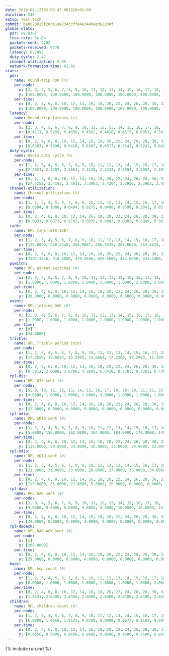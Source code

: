 ```yaml
---
date: 2019-06-12T02:02:47.061920+02:00
duration: 240
setup: test-tsch
commit: beb623825f26da1ee234ccffe4e344beed62100f
global-stats:
  pdr: 99.9387
  loss-rate: 6e-04
  packets-sent: 9782
  packets-received: 9776
  latency: 0.7092
  duty-cycle: 2.47
  channel-utilization: 0.05
  network-formation-time: 81.02
stats:
  pdr:
    name: Round-trip PDR (%)
    per-node:
      x: [2, 3, 4, 5, 6, 7, 8, 9, 10, 11, 12, 13, 14, 15, 16, 17, 18, 19, 20, 21, 22, 23, 24, 25]
      y: [100.0000, 100.0000, 100.0000, 100.0000, 100.0000, 100.0000, 100.0000, 100.0000, 100.0000, 100.0000, 99.7481, 100.0000, 100.0000, 99.5050, 100.0000, 99.4987, 99.7738, 100.0000, 100.0000, 100.0000, 100.0000, 100.0000, 100.0000, 100.0000]
    per-time:
      x: [0, 2, 4, 6, 8, 10, 12, 14, 16, 18, 20, 22, 24, 26, 28, 30, 32, 34, 36, 38, 40, 42, 44, 46, 48, 50, 52, 54, 56, 58, 60, 62, 64, 66, 68, 70, 72, 74, 76, 78, 80, 82, 84, 86, 88, 90, 92, 94, 96, 98, 100, 102, 104, 106, 108, 110, 112, 114, 116, 118, 120, 122, 124, 126, 128, 130, 132, 134, 136, 138, 140, 142, 144, 146, 148, 150, 152, 154, 156, 158, 160, 162, 164]
      y: [100.0000, 100.0000, 100.0000, 100.0000, 100.0000, 100.0000, 100.0000, 100.0000, 100.0000, 100.0000, 100.0000, 100.0000, 100.0000, 100.0000, 100.0000, 100.0000, 100.0000, 100.0000, 100.0000, 100.0000, 100.0000, 99.1736, 100.0000, 100.0000, 100.0000, 100.0000, 100.0000, 100.0000, 100.0000, 99.1667, 99.1667, 100.0000, 100.0000, 100.0000, 100.0000, 100.0000, 100.0000, 99.1667, 100.0000, 100.0000, 99.1667, 100.0000, 100.0000, 100.0000, 100.0000, 100.0000, 100.0000, 100.0000, 100.0000, 100.0000, 100.0000, 99.1667, 100.0000, 100.0000, 100.0000, 100.0000, 100.0000, 100.0000, 100.0000, 100.0000, 100.0000, 100.0000, 100.0000, 100.0000, 100.0000, 100.0000, 100.0000, 100.0000, 100.0000, 100.0000, 100.0000, 100.0000, 100.0000, 100.0000, 100.0000, 100.0000, 100.0000, 100.0000, 100.0000, 100.0000, 100.0000, 100.0000, null]
  latency:
    name: Round-trip latency (s)
    per-node:
      x: [2, 3, 4, 5, 6, 7, 8, 9, 10, 11, 12, 13, 14, 15, 16, 17, 18, 19, 20, 21, 22, 23, 24, 25]
      y: [0.4111, 0.5289, 0.4858, 0.4562, 0.4418, 0.4517, 0.6951, 0.5828, 0.5855, 0.6896, 0.5573, 0.5813, 0.7498, 0.6636, 0.6248, 0.8205, 0.9486, 0.8759, 0.7567, 0.9702, 0.9357, 1.0326, 1.0035, 1.1520]
    per-time:
      x: [0, 2, 4, 6, 8, 10, 12, 14, 16, 18, 20, 22, 24, 26, 28, 30, 32, 34, 36, 38, 40, 42, 44, 46, 48, 50, 52, 54, 56, 58, 60, 62, 64, 66, 68, 70, 72, 74, 76, 78, 80, 82, 84, 86, 88, 90, 92, 94, 96, 98, 100, 102, 104, 106, 108, 110, 112, 114, 116, 118, 120, 122, 124, 126, 128, 130, 132, 134, 136, 138, 140, 142, 144, 146, 148, 150, 152, 154, 156, 158, 160, 162, 164]
      y: [0.6383, 0.5830, 0.6410, 0.6307, 0.6517, 0.6541, 0.6241, 0.6406, 0.6223, 0.5905, 0.5798, 0.6081, 0.6301, 0.5757, 0.6491, 0.6097, 0.6072, 0.6264, 0.5840, 0.5855, 0.6419, 0.6361, 0.6689, 0.6193, 0.6593, 0.6089, 0.6463, 0.6355, 0.6236, 0.7318, 0.5991, 0.6161, 0.6355, 0.5940, 0.6189, 0.5928, 0.6215, 0.5916, 0.6138, 0.6427, 0.6396, 0.6751, 0.6364, 0.6749, 0.6319, 0.6040, 0.5979, 0.6697, 0.6866, 0.6783, 0.6132, 0.5968, 0.5838, 0.6118, 0.6491, 0.6514, 0.6791, 0.6401, 0.6318, 0.6954, 0.8086, 0.7059, 0.6767, 0.6578, 0.6397, 0.8200, 0.9841, 0.8639, 0.8227, 0.6939, 0.6373, 0.9265, 1.3203, 1.1582, 0.8926, 0.9110, 0.7672, 0.8941, 1.4717, 1.5354, 1.2668, 1.1199, null]
  duty-cycle:
    name: Radio duty cycle (%)
    per-node:
      x: [1, 2, 3, 4, 5, 6, 7, 8, 9, 10, 11, 12, 13, 14, 15, 16, 17, 18, 19, 20, 21, 22, 23, 24, 25]
      y: [2.2921, 2.4707, 2.4864, 2.4138, 2.3423, 2.3894, 2.8982, 2.4937, 2.4900, 2.5289, 2.5257, 2.5023, 2.6662, 2.4842, 2.4897, 2.7114, 2.5095, 2.5829, 2.5744, 2.6414, 2.6216, 2.5527, 2.6068, 2.7088, 2.6895]
    per-time:
      x: [0, 2, 4, 6, 8, 10, 12, 14, 16, 18, 20, 22, 24, 26, 28, 30, 32, 34, 36, 38, 40, 42, 44, 46, 48, 50, 52, 54, 56, 58, 60, 62, 64, 66, 68, 70, 72, 74, 76, 78, 80, 82, 84, 86, 88, 90, 92, 94, 96, 98, 100, 102, 104, 106, 108, 110, 112, 114, 116, 118, 120, 122, 124, 126, 128, 130, 132, 134, 136, 138, 140, 142, 144, 146, 148, 150, 152, 154, 156, 158, 160, 162, 164, 166, 168, 170, 172, 174, 176, 178, 180, 182, 184, 186, 188, 190, 192, 194, 196, 198, 200, 202, 204, 206, 208, 210, 212, 214, 216, 218, 220, 222, 224, 226, 228, 230, 232, 234, 236, 238]
      y: [27.5252, 2.4193, 2.4011, 2.3963, 2.4204, 2.3950, 2.3962, 2.4039, 2.4111, 2.3891, 2.3848, 2.3878, 2.3851, 2.4061, 2.4279, 2.4116, 2.4259, 2.4086, 2.3884, 2.3933, 2.3927, 2.4792, 2.3162, 2.3106, 2.2987, 2.4060, 2.4015, 2.3956, 2.4145, 2.3946, 2.4065, 2.3938, 2.4040, 2.4004, 2.3933, 2.3829, 2.3893, 2.3899, 2.3897, 2.3960, 2.4018, 2.3915, 2.3982, 2.3968, 2.4044, 2.4069, 2.4000, 2.3883, 2.4055, 2.3787, 2.4064, 2.3896, 2.3913, 2.3916, 2.3869, 2.3911, 2.3866, 2.4127, 2.3980, 2.4017, 2.3893, 2.3922, 2.3932, 2.3873, 2.3912, 2.3967, 2.3865, 2.3999, 2.3850, 2.4031, 2.3834, 2.3887, 2.4001, 2.3987, 2.4006, 2.3951, 2.3979, 2.4026, 2.3946, 2.4027, 2.3921, 2.4142, 2.1822, 2.2214, 2.3131, 2.3007, 2.3002, 2.3275, 2.2765, 2.2648, 2.2613, 2.2661, 2.2635, 2.2624, 2.2738, 2.2679, 2.2569, 2.2542, 2.2584, 2.2641, 2.2733, 2.2685, 2.2626, 2.2605, 2.2583, 2.2634, 2.2581, 2.2596, 2.2617, 2.2624, 2.2601, 2.2593, 2.2651, 2.2566, 2.2583, 2.2588, 2.2633, 2.2615, 2.2598, 2.2612]
  channel-utilization:
    name: Channel utilization (%)
    per-node:
      x: [1, 2, 3, 4, 5, 6, 7, 8, 9, 10, 11, 12, 13, 14, 15, 16, 17, 18, 19, 20, 21, 22, 23, 24, 25]
      y: [0.0584, 0.1006, 0.0494, 0.0275, 0.0408, 0.0399, 0.3041, 0.0311, 0.0284, 0.0360, 0.0311, 0.0403, 0.1064, 0.0290, 0.0581, 0.0976, 0.0298, 0.0503, 0.0286, 0.0787, 0.0356, 0.0346, 0.0290, 0.0266, 0.0265]
    per-time:
      x: [0, 2, 4, 6, 8, 10, 12, 14, 16, 18, 20, 22, 24, 26, 28, 30, 32, 34, 36, 38, 40, 42, 44, 46, 48, 50, 52, 54, 56, 58, 60, 62, 64, 66, 68, 70, 72, 74, 76, 78, 80, 82, 84, 86, 88, 90, 92, 94, 96, 98, 100, 102, 104, 106, 108, 110, 112, 114, 116, 118, 120, 122, 124, 126, 128, 130, 132, 134, 136, 138, 140, 142, 144, 146, 148, 150, 152, 154, 156, 158, 160, 162, 164, 166, 168, 170, 172, 174, 176, 178, 180, 182, 184, 186, 188, 190, 192, 194, 196, 198, 200, 202, 204, 206, 208, 210, 212, 214, 216, 218, 220, 222, 224, 226, 228, 230, 232, 234, 236, 238]
      y: [0.0931, 0.0873, 0.0792, 0.0835, 0.0883, 0.0805, 0.0849, 0.0834, 0.0848, 0.0793, 0.0770, 0.0801, 0.0776, 0.0866, 0.0935, 0.0882, 0.0940, 0.0859, 0.0805, 0.0832, 0.0839, 0.1451, 0.0281, 0.0275, 0.0291, 0.0832, 0.0839, 0.0795, 0.0883, 0.0879, 0.0835, 0.0813, 0.0851, 0.0828, 0.0804, 0.0798, 0.0795, 0.0811, 0.0810, 0.0821, 0.0844, 0.0796, 0.0833, 0.0824, 0.0883, 0.0888, 0.0861, 0.0804, 0.0865, 0.0736, 0.0862, 0.0805, 0.0818, 0.0813, 0.0786, 0.0810, 0.0782, 0.0895, 0.0809, 0.0832, 0.0779, 0.0799, 0.0814, 0.0789, 0.0802, 0.0813, 0.0773, 0.0838, 0.0775, 0.0833, 0.0764, 0.0789, 0.0849, 0.0845, 0.0836, 0.0808, 0.0826, 0.0839, 0.0810, 0.0870, 0.0795, 0.1015, 0.0142, 0.0199, 0.0309, 0.0287, 0.0306, 0.0334, 0.0204, 0.0187, 0.0179, 0.0189, 0.0203, 0.0204, 0.0223, 0.0196, 0.0172, 0.0169, 0.0181, 0.0201, 0.0228, 0.0219, 0.0196, 0.0186, 0.0178, 0.0215, 0.0189, 0.0177, 0.0192, 0.0188, 0.0187, 0.0188, 0.0207, 0.0180, 0.0189, 0.0183, 0.0203, 0.0189, 0.0188, 0.0193]
  rank:
    name: RPL rank (ETX-128)
    per-node:
      x: [1, 2, 3, 4, 5, 6, 7, 8, 9, 10, 11, 12, 13, 14, 15, 16, 17, 18, 19, 20, 21, 22, 23, 24, 25]
      y: [128.0000, 258.2448, 264.9087, 266.7635, 267.6026, 264.4025, 264.0913, 441.1074, 674.9590, 396.0610, 426.4463, 1683.5866, 681.5161, 540.0118, 425.1311, 410.1265, 1320.4919, 581.2073, 1331.6586, 547.7287, 1115.5796, 573.7787, 935.6411, 678.6870, 677.9180]
    per-time:
      x: [0, 2, 4, 6, 8, 10, 12, 14, 16, 18, 20, 22, 24, 26, 28, 30, 32, 34, 36, 38, 40, 42, 44, 46, 48, 50, 52, 54, 56, 58, 60, 62, 64, 66, 68, 70, 72, 74, 76, 78, 80, 82, 84, 86, 88, 90, 92, 94, 96, 98, 100, 102, 104, 106, 108, 110, 112, 114, 116, 118, 120, 122, 124, 126, 128, 130, 132, 134, 136, 138, 140, 142, 144, 146, 148, 150, 152, 154, 156, 158, 160, 162, 164, 166, 168, 170, 172, 174, 176, 178, 180, 182, 184, 186, 188, 190, 192, 194, 196, 198, 200, 202, 204, 206, 208, 210, 212, 214, 216, 218, 220, 222, 224, 226, 228, 230, 232, 234, 236, 238]
      y: [2307.3846, 518.8000, 470.5600, 459.5600, 444.6600, 443.3400, 444.5000, 441.2800, 431.6800, 434.0600, 429.2000, 428.7843, 428.5600, 441.0196, 442.9000, 456.6078, 500.2593, 506.3200, 509.0000, 511.0600, 506.9400, 372.8966, 292.7546, 287.1315, 283.1364, 445.3000, 443.3800, 441.1600, 444.0196, 457.6538, 461.7368, 447.5882, 439.6800, 436.5800, 436.4600, 433.2000, 429.6600, 432.3200, 433.4118, 431.0600, 431.3800, 433.0000, 433.6200, 436.2549, 432.1569, 430.4200, 430.1569, 427.6200, 427.2800, 428.0800, 432.1765, 427.4200, 427.0000, 429.0588, 423.8235, 422.3600, 421.7451, 424.7451, 426.1400, 430.4600, 430.7400, 430.5600, 433.8235, 428.3077, 425.4118, 428.5882, 424.5800, 423.5200, 425.0600, 425.5600, 423.0800, 428.3269, 421.5962, 425.3333, 424.2400, 424.0600, 427.0784, 424.2000, 422.4706, 430.8462, 428.3462, 425.8039, 176.9551, 171.2735, 608.3489, 564.1622, 5185.5455, 3931.5893, 440.2157, 436.1600, 434.9200, 432.8400, 430.6154, 426.4400, 1690.9808, 436.5200, 437.3800, 436.9800, 436.9000, 442.6923, 445.9434, 429.8800, 424.8846, 423.0200, 424.0800, 425.8235, 423.5000, 423.2600, 423.7200, 423.4510, 423.4510, 427.8627, 420.6667, 420.2200, 419.8000, 418.7600, 418.6600, 422.4314, 412.3600, 412.4600]
  pswitch:
    name: RPL parent switches (#)
    per-node:
      x: [2, 3, 4, 5, 6, 7, 8, 9, 10, 11, 12, 13, 14, 15, 16, 17, 18, 19, 20, 21, 22, 23, 24, 25]
      y: [1.0000, 1.0000, 1.0000, 1.0000, 1.0000, 1.0000, 2.0000, 3.0000, 6.0000, 2.0000, 10.0000, 7.0000, 15.0000, 4.0000, 5.0000, 6.0000, 6.0000, 7.0000, 7.0000, 4.0000, 4.0000, 8.0000, 7.0000, 5.0000]
    per-time:
      x: [0, 2, 4, 6, 8, 10, 12, 14, 16, 18, 20, 22, 24, 26, 28, 30, 32, 34, 36, 38, 40, 42, 44, 46, 48, 50, 52, 54, 56, 58, 60, 62, 64, 66, 68, 70, 72, 74, 76, 78, 80, 82, 84, 86, 88, 90, 92, 94, 96, 98, 100, 102, 104, 106, 108, 110, 112, 114, 116, 118, 120, 122, 124, 126, 128, 130, 132, 134, 136, 138, 140, 142, 144, 146, 148, 150, 152, 154, 156, 158, 160, 162, 164, 166, 168, 170, 172, 174, 176, 178, 180, 182, 184, 186, 188, 190, 192, 194, 196, 198, 200, 202, 204, 206, 208, 210, 212, 214, 216, 218, 220, 222, 224, 226, 228, 230, 232, 234]
      y: [30.0000, 0.0000, 0.0000, 0.0000, 0.0000, 0.0000, 0.0000, 0.0000, 0.0000, 0.0000, 0.0000, 1.0000, 0.0000, 1.0000, 0.0000, 1.0000, 4.0000, 0.0000, 0.0000, 0.0000, 0.0000, 6.0000, 2.0000, 1.0000, 0.0000, 0.0000, 0.0000, 0.0000, 1.0000, 2.0000, 7.0000, 1.0000, 0.0000, 0.0000, 0.0000, 0.0000, 0.0000, 0.0000, 1.0000, 0.0000, 0.0000, 0.0000, 0.0000, 1.0000, 1.0000, 0.0000, 1.0000, 0.0000, 0.0000, 0.0000, 1.0000, 0.0000, 1.0000, 1.0000, 1.0000, 0.0000, 1.0000, 1.0000, 0.0000, 0.0000, 0.0000, 0.0000, 1.0000, 2.0000, 1.0000, 1.0000, 0.0000, 0.0000, 0.0000, 0.0000, 0.0000, 2.0000, 2.0000, 1.0000, 0.0000, 0.0000, 1.0000, 0.0000, 1.0000, 2.0000, 2.0000, 1.0000, 0.0000, 1.0000, 3.0000, 3.0000, 2.0000, 4.0000, 1.0000, 0.0000, 0.0000, 0.0000, 2.0000, 0.0000, 1.0000, 0.0000, 0.0000, 0.0000, 0.0000, 2.0000, 3.0000, 0.0000, 2.0000, 0.0000, 0.0000, 1.0000, 0.0000, 0.0000, 0.0000, 1.0000, 1.0000, 1.0000, 1.0000, 0.0000, 0.0000, 0.0000, 0.0000, 1.0000]
  event:
    name: RPL joining DAG (#)
    per-node:
      x: [2, 3, 4, 5, 6, 7, 8, 9, 10, 11, 12, 13, 14, 15, 16, 17, 18, 19, 20, 21, 22, 23, 24, 25]
      y: [1.0000, 1.0000, 1.0000, 1.0000, 1.0000, 1.0000, 1.0000, 1.0000, 1.0000, 1.0000, 1.0000, 1.0000, 1.0000, 1.0000, 1.0000, 1.0000, 1.0000, 1.0000, 1.0000, 1.0000, 1.0000, 1.0000, 1.0000, 1.0000]
    per-time:
      x: [0]
      y: [24.0000]
  trickle:
    name: RPL Trickle period (min)
    per-node:
      x: [1, 2, 3, 4, 5, 6, 7, 8, 9, 10, 11, 12, 13, 14, 15, 16, 17, 18, 19, 20, 21, 22, 23, 24, 25]
      y: [17.3559, 15.6654, 15.2903, 15.6654, 17.2360, 15.2903, 15.2903, 16.5344, 15.3474, 15.6933, 15.6633, 15.7236, 14.4871, 15.2593, 15.3827, 15.2318, 15.1329, 15.6178, 15.5793, 15.6168, 15.6523, 16.5348, 16.5497, 16.6129, 16.6059]
    per-time:
      x: [0, 2, 4, 6, 8, 10, 12, 14, 16, 18, 20, 22, 24, 26, 28, 30, 32, 34, 36, 38, 40, 42, 44, 46, 48, 50, 52, 54, 56, 58, 60, 62, 64, 66, 68, 70, 72, 74, 76, 78, 80, 82, 84, 86, 88, 90, 92, 94, 96, 98, 100, 102, 104, 106, 108, 110, 112, 114, 116, 118, 120, 122, 124, 126, 128, 130, 132, 134, 136, 138, 140, 142, 144, 146, 148, 150, 152, 154, 156, 158, 160, 162, 164, 166, 168, 170, 172, 174, 176, 178, 180, 182, 184, 186, 188, 190, 192, 194, 196, 198, 200, 202, 204, 206, 208, 210, 212, 214, 216, 218, 220, 222, 224, 226, 228, 230, 232, 234, 236, 238]
      y: [0.3912, 2.0098, 3.6700, 4.3691, 6.6410, 8.7381, 8.7381, 8.7381, 9.0877, 17.4763, 17.4763, 17.4763, 17.4763, 17.4763, 17.4763, 17.4763, 17.4763, 17.4763, 17.4763, 17.4763, 17.4763, 17.4763, 17.4763, 17.4763, 17.4763, 17.4763, 17.4763, 17.4763, 17.4763, 17.4763, 17.4763, 17.4763, 17.4763, 17.4763, 17.4763, 17.4763, 17.4763, 17.4763, 17.4763, 17.4763, 17.4763, 17.4763, 17.4763, 17.4763, 17.4763, 17.4763, 17.4763, 17.4763, 17.4763, 17.4763, 17.4763, 17.4763, 17.4763, 17.4763, 17.4763, 17.4763, 17.4763, 17.4763, 17.4763, 17.4763, 17.4763, 17.4763, 17.4763, 17.4763, 17.4763, 17.4763, 17.4763, 17.4763, 17.4763, 17.4763, 17.4763, 17.4763, 17.4763, 17.4763, 17.4763, 17.4763, 17.4763, 17.4763, 17.4763, 17.4763, 17.4763, 17.4763, 17.4763, 17.4763, 16.7165, 15.9623, 9.2942, 5.9831, 6.6393, 8.3012, 8.7381, 9.7867, 10.7546, 12.5829, 12.7816, 13.1727, 16.9083, 16.9520, 17.0394, 17.1402, 17.1465, 17.1267, 16.9721, 17.4763, 17.4763, 17.4763, 17.4763, 17.4763, 17.4763, 17.4763, 17.4763, 17.4763, 17.4763, 17.4763, 17.4763, 17.4763, 17.4763, 17.4763, 17.4763, 17.4763]
  rpl-dis:
    name: RPL DIS sent (#)
    per-node:
      x: [5, 9, 10, 11, 12, 13, 14, 15, 16, 17, 18, 19, 20, 21, 22, 23, 24, 25]
      y: [4.0000, 1.0000, 1.0000, 1.0000, 3.0000, 1.0000, 1.0000, 1.0000, 1.0000, 4.0000, 1.0000, 1.0000, 2.0000, 2.0000, 1.0000, 1.0000, 2.0000, 2.0000]
    per-time:
      x: [0, 2, 4, 6, 8, 10, 12, 14, 16, 18, 20, 22, 24, 26, 28, 30, 32, 34, 36, 38, 40, 42, 44, 46, 48, 50, 52, 54, 56, 58, 60, 62, 64, 66, 68, 70, 72, 74, 76, 78, 80, 82, 84, 86, 88, 90, 92, 94, 96, 98, 100, 102, 104, 106, 108, 110, 112, 114, 116, 118, 120, 122, 124, 126, 128, 130, 132, 134, 136, 138, 140, 142, 144, 146, 148, 150, 152, 154, 156, 158, 160, 162, 164, 166, 168, 170, 172, 174]
      y: [22.0000, 0.0000, 0.0000, 0.0000, 0.0000, 0.0000, 0.0000, 0.0000, 0.0000, 0.0000, 0.0000, 0.0000, 0.0000, 0.0000, 0.0000, 0.0000, 0.0000, 0.0000, 0.0000, 0.0000, 0.0000, 0.0000, 0.0000, 1.0000, 3.0000, 0.0000, 0.0000, 0.0000, 0.0000, 0.0000, 0.0000, 0.0000, 0.0000, 0.0000, 0.0000, 0.0000, 0.0000, 0.0000, 0.0000, 0.0000, 0.0000, 0.0000, 0.0000, 0.0000, 0.0000, 0.0000, 0.0000, 0.0000, 0.0000, 0.0000, 0.0000, 0.0000, 0.0000, 0.0000, 0.0000, 0.0000, 0.0000, 0.0000, 0.0000, 0.0000, 0.0000, 0.0000, 0.0000, 0.0000, 0.0000, 0.0000, 0.0000, 0.0000, 0.0000, 0.0000, 0.0000, 0.0000, 0.0000, 0.0000, 0.0000, 0.0000, 0.0000, 0.0000, 0.0000, 0.0000, 0.0000, 0.0000, 0.0000, 0.0000, 2.0000, 0.0000, 0.0000, 2.0000]
  rpl-udio:
    name: RPL uDIO sent (#)
    per-node:
      x: [1, 2, 3, 4, 5, 6, 7, 8, 9, 10, 11, 12, 13, 14, 15, 16, 17, 18, 19, 20, 21, 22, 23, 24, 25]
      y: [5.0000, 156.0000, 162.0000, 164.0000, 184.0000, 170.0000, 148.0000, 167.0000, 166.0000, 170.0000, 163.0000, 176.0000, 172.0000, 177.0000, 166.0000, 162.0000, 178.0000, 169.0000, 174.0000, 165.0000, 177.0000, 166.0000, 169.0000, 166.0000, 160.0000]
    per-time:
      x: [0, 2, 4, 6, 8, 10, 12, 14, 16, 18, 20, 22, 24, 26, 28, 30, 32, 34, 36, 38, 40, 42, 44, 46, 48, 50, 52, 54, 56, 58, 60, 62, 64, 66, 68, 70, 72, 74, 76, 78, 80, 82, 84, 86, 88, 90, 92, 94, 96, 98, 100, 102, 104, 106, 108, 110, 112, 114, 116, 118, 120, 122, 124, 126, 128, 130, 132, 134, 136, 138, 140, 142, 144, 146, 148, 150, 152, 154, 156, 158, 160, 162, 164, 166, 168, 170, 172, 174, 176, 178, 180, 182, 184, 186, 188, 190, 192, 194, 196, 198, 200, 202, 204, 206, 208, 210, 212, 214, 216, 218, 220, 222, 224, 226, 228, 230, 232, 234, 236, 238, 240]
      y: [114.0000, 29.0000, 34.0000, 30.0000, 35.0000, 34.0000, 32.0000, 32.0000, 34.0000, 34.0000, 31.0000, 34.0000, 34.0000, 32.0000, 31.0000, 38.0000, 45.0000, 33.0000, 34.0000, 34.0000, 28.0000, 35.0000, 40.0000, 36.0000, 31.0000, 31.0000, 29.0000, 34.0000, 31.0000, 34.0000, 33.0000, 30.0000, 35.0000, 30.0000, 35.0000, 27.0000, 28.0000, 30.0000, 32.0000, 37.0000, 30.0000, 31.0000, 29.0000, 30.0000, 33.0000, 30.0000, 36.0000, 31.0000, 31.0000, 34.0000, 38.0000, 33.0000, 30.0000, 33.0000, 32.0000, 30.0000, 30.0000, 36.0000, 35.0000, 27.0000, 31.0000, 31.0000, 34.0000, 35.0000, 30.0000, 37.0000, 29.0000, 32.0000, 27.0000, 34.0000, 37.0000, 30.0000, 35.0000, 25.0000, 34.0000, 37.0000, 29.0000, 33.0000, 36.0000, 33.0000, 29.0000, 25.0000, 30.0000, 36.0000, 36.0000, 29.0000, 37.0000, 41.0000, 31.0000, 32.0000, 33.0000, 33.0000, 35.0000, 29.0000, 37.0000, 30.0000, 30.0000, 37.0000, 35.0000, 33.0000, 28.0000, 33.0000, 30.0000, 37.0000, 36.0000, 38.0000, 37.0000, 28.0000, 33.0000, 29.0000, 39.0000, 37.0000, 37.0000, 34.0000, 35.0000, 31.0000, 33.0000, 32.0000, 33.0000, 38.0000, 8.0000]
  rpl-mdio:
    name: RPL mDIO sent (#)
    per-node:
      x: [1, 2, 3, 4, 5, 6, 7, 8, 9, 10, 11, 12, 13, 14, 15, 16, 17, 18, 19, 20, 21, 22, 23, 24, 25]
      y: [21.0000, 31.0000, 33.0000, 28.0000, 27.0000, 35.0000, 34.0000, 21.0000, 33.0000, 27.0000, 27.0000, 29.0000, 39.0000, 33.0000, 36.0000, 39.0000, 34.0000, 31.0000, 32.0000, 31.0000, 28.0000, 21.0000, 21.0000, 21.0000, 20.0000]
    per-time:
      x: [0, 2, 4, 6, 8, 10, 12, 14, 16, 18, 20, 22, 24, 26, 28, 30, 32, 34, 36, 38, 40, 42, 44, 46, 48, 50, 52, 54, 56, 58, 60, 62, 64, 66, 68, 70, 72, 74, 76, 78, 80, 82, 84, 86, 88, 90, 92, 94, 96, 98, 100, 102, 104, 106, 108, 110, 112, 114, 116, 118, 120, 122, 124, 126, 128, 130, 132, 134, 136, 138, 140, 142, 144, 146, 148, 150, 152, 154, 156, 158, 160, 162, 164, 166, 168, 170, 172, 174, 176, 178, 180, 182, 184, 186, 188, 190, 192, 194, 196, 198, 200, 202, 204, 206, 208, 210, 212, 214, 216, 218, 220, 222, 224, 226, 228, 230, 232, 234, 236, 238]
      y: [113.0000, 31.0000, 21.0000, 5.0000, 20.0000, 0.0000, 0.0000, 14.0000, 11.0000, 0.0000, 0.0000, 0.0000, 0.0000, 4.0000, 2.0000, 9.0000, 4.0000, 6.0000, 0.0000, 0.0000, 0.0000, 1.0000, 7.0000, 6.0000, 2.0000, 6.0000, 3.0000, 0.0000, 0.0000, 0.0000, 3.0000, 3.0000, 6.0000, 10.0000, 3.0000, 0.0000, 0.0000, 0.0000, 0.0000, 3.0000, 6.0000, 7.0000, 5.0000, 4.0000, 0.0000, 0.0000, 0.0000, 0.0000, 5.0000, 6.0000, 10.0000, 3.0000, 1.0000, 0.0000, 0.0000, 0.0000, 1.0000, 4.0000, 5.0000, 6.0000, 6.0000, 3.0000, 0.0000, 0.0000, 0.0000, 3.0000, 4.0000, 4.0000, 5.0000, 7.0000, 2.0000, 0.0000, 0.0000, 0.0000, 5.0000, 4.0000, 5.0000, 6.0000, 5.0000, 0.0000, 0.0000, 0.0000, 1.0000, 5.0000, 64.0000, 27.0000, 20.0000, 65.0000, 17.0000, 9.0000, 7.0000, 10.0000, 3.0000, 2.0000, 7.0000, 12.0000, 3.0000, 0.0000, 1.0000, 3.0000, 8.0000, 5.0000, 3.0000, 1.0000, 4.0000, 1.0000, 0.0000, 2.0000, 4.0000, 7.0000, 4.0000, 2.0000, 5.0000, 0.0000, 1.0000, 1.0000, 1.0000, 3.0000, 5.0000, 4.0000]
  rpl-dao:
    name: RPL DAO sent (#)
    per-node:
      x: [2, 3, 4, 5, 6, 7, 8, 9, 10, 11, 12, 13, 14, 15, 16, 17, 18, 19, 20, 21, 22, 23, 24, 25]
      y: [9.0000, 9.0000, 9.0000, 9.0000, 9.0000, 10.0000, 10.0000, 14.0000, 12.0000, 10.0000, 32.0000, 17.0000, 17.0000, 10.0000, 12.0000, 22.0000, 11.0000, 22.0000, 13.0000, 15.0000, 10.0000, 14.0000, 13.0000, 11.0000]
    per-time:
      x: [0, 2, 4, 6, 8, 10, 12, 14, 16, 18, 20, 22, 24, 26, 28, 30, 32, 34, 36, 38, 40, 42, 44, 46, 48, 50, 52, 54, 56, 58, 60, 62, 64, 66, 68, 70, 72, 74, 76, 78, 80, 82, 84, 86, 88, 90, 92, 94, 96, 98, 100, 102, 104, 106, 108, 110, 112, 114, 116, 118, 120, 122, 124, 126, 128, 130, 132, 134, 136, 138, 140, 142, 144, 146, 148, 150, 152, 154, 156, 158, 160, 162, 164, 166, 168, 170, 172, 174, 176, 178, 180, 182, 184, 186, 188, 190, 192, 194, 196, 198, 200, 202, 204, 206, 208, 210, 212, 214, 216, 218, 220, 222, 224, 226, 228, 230, 232, 234, 236, 238]
      y: [29.0000, 0.0000, 0.0000, 0.0000, 0.0000, 0.0000, 0.0000, 0.0000, 0.0000, 0.0000, 0.0000, 1.0000, 0.0000, 1.0000, 22.0000, 1.0000, 5.0000, 0.0000, 0.0000, 0.0000, 0.0000, 7.0000, 2.0000, 1.0000, 0.0000, 1.0000, 0.0000, 0.0000, 13.0000, 3.0000, 9.0000, 1.0000, 0.0000, 0.0000, 0.0000, 0.0000, 2.0000, 0.0000, 1.0000, 0.0000, 0.0000, 0.0000, 9.0000, 5.0000, 6.0000, 3.0000, 1.0000, 0.0000, 0.0000, 0.0000, 2.0000, 0.0000, 1.0000, 1.0000, 1.0000, 0.0000, 3.0000, 10.0000, 4.0000, 3.0000, 0.0000, 0.0000, 1.0000, 2.0000, 2.0000, 2.0000, 1.0000, 1.0000, 0.0000, 0.0000, 0.0000, 11.0000, 5.0000, 4.0000, 0.0000, 0.0000, 2.0000, 0.0000, 2.0000, 3.0000, 3.0000, 2.0000, 0.0000, 5.0000, 12.0000, 24.0000, 17.0000, 9.0000, 1.0000, 0.0000, 0.0000, 1.0000, 2.0000, 3.0000, 8.0000, 2.0000, 0.0000, 0.0000, 0.0000, 5.0000, 9.0000, 2.0000, 3.0000, 0.0000, 0.0000, 2.0000, 1.0000, 3.0000, 1.0000, 2.0000, 1.0000, 1.0000, 1.0000, 2.0000, 4.0000, 3.0000, 3.0000, 2.0000, 0.0000, 2.0000]
  rpl-daoack:
    name: RPL DAO-ACK sent (#)
    per-node:
      x: [1]
      y: [306.0000]
    per-time:
      x: [0, 2, 4, 6, 8, 10, 12, 14, 16, 18, 20, 22, 24, 26, 28, 30, 32, 34, 36, 38, 40, 42, 44, 46, 48, 50, 52, 54, 56, 58, 60, 62, 64, 66, 68, 70, 72, 74, 76, 78, 80, 82, 84, 86, 88, 90, 92, 94, 96, 98, 100, 102, 104, 106, 108, 110, 112, 114, 116, 118, 120, 122, 124, 126, 128, 130, 132, 134, 136, 138, 140, 142, 144, 146, 148, 150, 152, 154, 156, 158, 160, 162, 164, 166, 168, 170, 172, 174, 176, 178, 180, 182, 184, 186, 188, 190, 192, 194, 196, 198, 200, 202, 204, 206, 208, 210, 212, 214, 216, 218, 220, 222, 224, 226, 228, 230, 232, 234, 236, 238]
      y: [29.0000, 0.0000, 0.0000, 0.0000, 0.0000, 0.0000, 0.0000, 0.0000, 0.0000, 0.0000, 0.0000, 1.0000, 0.0000, 1.0000, 22.0000, 1.0000, 4.0000, 0.0000, 0.0000, 0.0000, 0.0000, 7.0000, 2.0000, 1.0000, 0.0000, 1.0000, 0.0000, 0.0000, 12.0000, 3.0000, 8.0000, 1.0000, 0.0000, 0.0000, 0.0000, 0.0000, 2.0000, 0.0000, 1.0000, 0.0000, 0.0000, 0.0000, 9.0000, 5.0000, 6.0000, 3.0000, 1.0000, 0.0000, 0.0000, 0.0000, 2.0000, 0.0000, 1.0000, 1.0000, 1.0000, 0.0000, 3.0000, 10.0000, 4.0000, 3.0000, 0.0000, 0.0000, 1.0000, 2.0000, 2.0000, 2.0000, 1.0000, 1.0000, 0.0000, 0.0000, 0.0000, 11.0000, 5.0000, 4.0000, 0.0000, 0.0000, 2.0000, 0.0000, 2.0000, 3.0000, 3.0000, 2.0000, 0.0000, 0.0000, 9.0000, 21.0000, 17.0000, 9.0000, 1.0000, 0.0000, 0.0000, 1.0000, 2.0000, 3.0000, 8.0000, 2.0000, 0.0000, 0.0000, 0.0000, 5.0000, 9.0000, 2.0000, 3.0000, 0.0000, 0.0000, 2.0000, 1.0000, 3.0000, 1.0000, 2.0000, 1.0000, 2.0000, 0.0000, 2.0000, 4.0000, 3.0000, 3.0000, 2.0000, 0.0000, 2.0000]
  hops:
    name: RPL hop count (#)
    per-node:
      x: [1, 2, 3, 4, 5, 6, 7, 8, 9, 10, 11, 12, 13, 14, 15, 16, 17, 18, 19, 20, 21, 22, 23, 24, 25]
      y: [0.0000, 1.0000, 1.0000, 1.0000, 1.0000, 1.0000, 1.0000, 2.0000, 2.0000, 2.0000, 2.0000, 2.2349, 2.0098, 2.9822, 2.0000, 2.0000, 2.9994, 2.0738, 3.0000, 3.0000, 3.0240, 3.0000, 3.9643, 3.9637, 3.9742]
    per-time:
      x: [0, 2, 4, 6, 8, 10, 12, 14, 16, 18, 20, 22, 24, 26, 28, 30, 32, 34, 36, 38, 40, 42, 44, 46, 48, 50, 52, 54, 56, 58, 60, 62, 64, 66, 68, 70, 72, 74, 76, 78, 80, 82, 84, 86, 88, 90, 92, 94, 96, 98, 100, 102, 104, 106, 108, 110, 112, 114, 116, 118, 120, 122, 124, 126, 128, 130, 132, 134, 136, 138, 140, 142, 144, 146, 148, 150, 152, 154, 156, 158, 160, 162, 164, 166, 168, 170, 172, 174, 176, 178, 180, 182, 184, 186, 188, 190, 192, 194, 196, 198, 200, 202, 204, 206, 208, 210, 212, 214, 216, 218, 220, 222, 224, 226, 228, 230, 232, 234, 236, 238]
      y: [1.9333, 2.0400, 2.0400, 2.0400, 2.0400, 2.0400, 2.0400, 2.0400, 2.0400, 2.0400, 2.0400, 2.0400, 2.0400, 2.2000, 2.3600, 2.3600, 2.3000, 2.2400, 2.2400, 2.2400, 2.2400, 2.2000, 2.1600, 2.1600, 2.1600, 2.1600, 2.1600, 2.1600, 2.1600, 2.1400, 2.1600, 2.2400, 2.2400, 2.2400, 2.2400, 2.2400, 2.2400, 2.2400, 2.2400, 2.2400, 2.2400, 2.2400, 2.2400, 2.2400, 2.2400, 2.2400, 2.2400, 2.2400, 2.2400, 2.2400, 2.2400, 2.2400, 2.2400, 2.1600, 2.1600, 2.1600, 2.1600, 2.1600, 2.1600, 2.1600, 2.1600, 2.1600, 2.1600, 2.1600, 2.1600, 2.1600, 2.1600, 2.1600, 2.1600, 2.1600, 2.1600, 2.1600, 2.1600, 2.1600, 2.1600, 2.1600, 2.1600, 2.1600, 2.1600, 2.1600, 2.1600, 2.1600, 2.1600, 2.1600, 2.1833, 2.1775, 2.1600, 2.2000, 2.2000, 2.2000, 2.2000, 2.2000, 2.2000, 2.2000, 2.2400, 2.2400, 2.2400, 2.2400, 2.2400, 2.2400, 2.1600, 2.1200, 2.0800, 2.0800, 2.0800, 2.0400, 2.0200, 2.0000, 2.0000, 2.0000, 2.0000, 2.0200, 2.0400, 2.0400, 2.0400, 2.0400, 2.0400, 2.0400, 2.0400, 2.0400]
  children:
    name: RPL children count (#)
    per-node:
      x: [1, 2, 3, 4, 5, 6, 7, 8, 9, 10, 11, 12, 13, 14, 15, 16, 17, 18, 19, 20, 21, 22, 23, 24, 25]
      y: [6.0000, 1.4668, 1.0523, 0.0308, 0.0000, 0.0677, 6.1193, 0.0000, 0.0000, 0.0400, 0.0000, 0.0547, 2.7651, 0.0000, 1.0025, 2.3389, 0.0000, 0.1199, 0.0240, 2.8572, 0.0191, 0.0406, 0.0000, 0.0000, 0.0000]
    per-time:
      x: [0, 2, 4, 6, 8, 10, 12, 14, 16, 18, 20, 22, 24, 26, 28, 30, 32, 34, 36, 38, 40, 42, 44, 46, 48, 50, 52, 54, 56, 58, 60, 62, 64, 66, 68, 70, 72, 74, 76, 78, 80, 82, 84, 86, 88, 90, 92, 94, 96, 98, 100, 102, 104, 106, 108, 110, 112, 114, 116, 118, 120, 122, 124, 126, 128, 130, 132, 134, 136, 138, 140, 142, 144, 146, 148, 150, 152, 154, 156, 158, 160, 162, 164, 166, 168, 170, 172, 174, 176, 178, 180, 182, 184, 186, 188, 190, 192, 194, 196, 198, 200, 202, 204, 206, 208, 210, 212, 214, 216, 218, 220, 222, 224, 226, 228, 230, 232, 234, 236, 238]
      y: [0.9556, 0.9600, 0.9600, 0.9600, 0.9600, 0.9600, 0.9600, 0.9600, 0.9600, 0.9600, 0.9600, 0.9600, 0.9600, 0.9600, 0.9600, 0.9600, 0.9600, 0.9600, 0.9600, 0.9600, 0.9600, 0.9600, 0.9600, 0.9600, 0.9600, 0.9600, 0.9600, 0.9600, 0.9600, 0.9600, 0.9600, 0.9600, 0.9600, 0.9600, 0.9600, 0.9600, 0.9600, 0.9600, 0.9600, 0.9600, 0.9600, 0.9600, 0.9600, 0.9600, 0.9600, 0.9600, 0.9600, 0.9600, 0.9600, 0.9600, 0.9600, 0.9600, 0.9600, 0.9600, 0.9600, 0.9600, 0.9600, 0.9600, 0.9600, 0.9600, 0.9600, 0.9600, 0.9600, 0.9600, 0.9600, 0.9600, 0.9600, 0.9600, 0.9600, 0.9600, 0.9600, 0.9600, 0.9600, 0.9600, 0.9600, 0.9600, 0.9600, 0.9600, 0.9600, 0.9600, 0.9600, 0.9600, 0.9600, 0.9600, 0.9600, 0.9600, 0.9600, 0.9600, 0.9600, 0.9600, 0.9600, 0.9600, 0.9600, 0.9600, 0.9600, 0.9600, 0.9600, 0.9600, 0.9600, 0.9600, 0.9600, 0.9600, 0.9600, 0.9600, 0.9600, 0.9600, 0.9600, 0.9600, 0.9600, 0.9600, 0.9600, 0.9600, 0.9600, 0.9600, 0.9600, 0.9600, 0.9600, 0.9600, 0.9600, 0.9600]
---
```


{% include run.md %}
